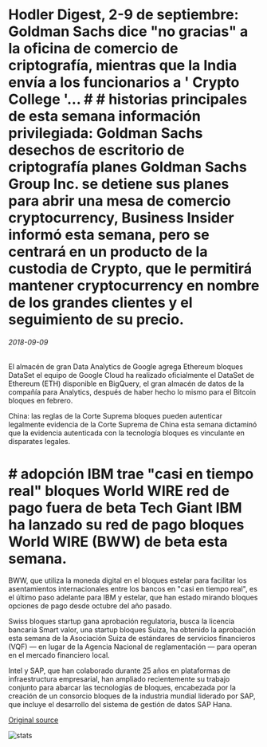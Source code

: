 # Hodler Digest, 2-9 de septiembre: Goldman Sachs dice "no gracias" a la oficina de comercio de criptografía, mientras que la India envía a los funcionarios a ' Crypto College '... # # historias principales de esta semana información privilegiada: Goldman Sachs desechos de escritorio de criptografía planes Goldman Sachs Group Inc. se detiene sus planes para abrir una mesa de comercio cryptocurrency, Business Insider informó esta semana, pero se centrará en un producto de la custodia de Crypto, que le permitirá mantener cryptocurrency en nombre de los grandes clientes y el seguimiento de su precio.

###### 2018-09-09

El almacén de gran Data Analytics de Google agrega Ethereum bloques DataSet el equipo de Google Cloud ha realizado oficialmente el DataSet de Ethereum (ETH) disponible en BigQuery, el gran almacén de datos de la compañía para Analytics, después de haber hecho lo mismo para el Bitcoin bloques en febrero.

China: las reglas de la Corte Suprema bloques pueden autenticar legalmente evidencia de la Corte Suprema de China esta semana dictaminó que la evidencia autenticada con la tecnología bloques es vinculante en disparates legales.

# # adopción IBM trae "casi en tiempo real" bloques World WIRE red de pago fuera de beta Tech Giant IBM ha lanzado su red de pago bloques World WIRE (BWW) de beta esta semana.

BWW, que utiliza la moneda digital en el bloques estelar para facilitar los asentamientos internacionales entre los bancos en "casi en tiempo real", es el último paso adelante para IBM y estelar, que han estado mirando bloques opciones de pago desde octubre del año pasado.

Swiss bloques startup gana aprobación regulatoria, busca la licencia bancaria Smart valor, una startup bloques Suiza, ha obtenido la aprobación esta semana de la Asociación Suiza de estándares de servicios financieros (VQF) — en lugar de la Agencia Nacional de reglamentación — para operan en el mercado financiero local.

Intel y SAP, que han colaborado durante 25 años en plataformas de infraestructura empresarial, han ampliado recientemente su trabajo conjunto para abarcar las tecnologías de bloques, encabezada por la creación de un consorcio bloques de la industria mundial liderado por SAP, que incluye el desarrollo del sistema de gestión de datos SAP Hana.

[Original source](https://cointelegraph.com/news/hodlers-digest-september-2-9-goldman-sachs-says-no-thanks-to-crypto-trading-desk-while-india-sends-officials-to-crypto-college)

![stats](https://c.statcounter.com/11760860/0/a89fa40b/1/ "stats")